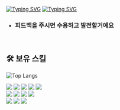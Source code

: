 
[![Typing SVG](https://readme-typing-svg.demolab.com?font=Fira+Code&weight=500&duration=2000&pause=1000&color=4EF7DF&width=435&lines=Welcome+to+Soi's+GitHub+%F0%9F%99%8C)](https://git.io/typing-svg)
[![Typing SVG](https://readme-typing-svg.demolab.com?font=Fira+Code&weight=500&duration=2000&pause=1000&color=F7E024&width=435&lines=Give+me+some+feedback+%F0%9F%91%8D)](https://git.io/typing-svg)
- ### 피드백을 주시면 수용하고 발전할거예요
<br>


## 🛠 보유 스킬
![Top Langs](https://github-readme-stats.vercel.app/api/top-langs/?username=soyi9601&layout=compact)

<img src="https://img.shields.io/badge/JAVA-4C7491?style=flat&logoColor=white"/> <img src="https://img.shields.io/badge/Oracle-F80000?style=flat&logo=Oracle&logoColor=white"/> <img src="https://img.shields.io/badge/Spring-6DB33F?style=flat&logo=Spring&logoColor=white"/> <img src="https://img.shields.io/badge/SpringBoot-6DB33F?style=flat&logo=SpringBoot&logoColor=white"/> <img src="https://img.shields.io/badge/eclipse IDE-2C2255?style=flat&logo=eclipseide&logoColor=white"/>
<br>
<img src="https://img.shields.io/badge/HTML5-E34F26?style=flat&logo=HTML5&logoColor=white"/> <img src="https://img.shields.io/badge/CSS3-1572B6?style=flat&logo=CSS3&logoColor=white"/>  <img src="https://img.shields.io/badge/JavaScript-F7DF1E?style=flat&logo=JavaScript&logoColor=black"/> <img src="https://img.shields.io/badge/Bootstrap-7952B3?style=flat&logo=Bootstrap&logoColor=white"/>
<br>
<img src="https://img.shields.io/badge/Git-F05032?style=flat&logo=Git&logoColor=white"/> <img src="https://img.shields.io/badge/GitHub-181717?style=flat&logo=GitHub&logoColor=white"/> <img src="https://img.shields.io/badge/Jira-0052CC?style=flat&logo=Jira&logoColor=white"/>
